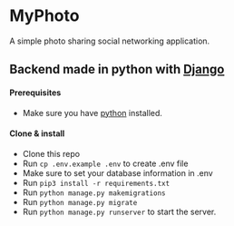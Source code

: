 # MyPhoto
A simple photo sharing social networking application.<br />

## Backend made in python with [Django](https://www.djangoproject.com/)

#### Prerequisites
  - Make sure you have [python](https://www.python.org/) installed.

#### Clone & install

* Clone this repo
* Run `cp .env.example .env` to create .env file
* Make sure to set your database information in .env
* Run `pip3 install -r requirements.txt`
* Run `python manage.py makemigrations`
* Run `python manage.py migrate`
* Run `python manage.py runserver` to start the server.